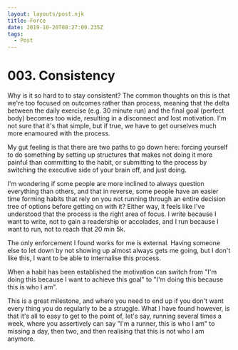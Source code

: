 ```yaml
---
layout: layouts/post.njk
title: Force
date: 2019-10-20T08:27:09.235Z
tags:
  - Post
---
```

# 003. Consistency

Why is it so hard to to stay consistent? The common thoughts on this is that we're too focused on outcomes rather than process, meaning that the delta between the daily exercise (e.g. 30 minute run) and the final goal (perfect body) becomes too wide, resulting in a disconnect and lost motivation. I'm not sure that it's that simple, but if true, we have to get ourselves much more enamoured with the process. 

My gut feeling is that there are two paths to go down here: forcing yourself to do something by setting up structures that makes not doing it more painful than committing to the habit, or submitting to the process by switching the executive side of your brain off, and just doing. 

I'm wondering if some people are more inclined to always question everything than others, and that in reverse, some people have an easier time forming habits that rely on you not running through an entire decision tree of options before getting on with it? Either way, it feels like I've understood that the process is the right area of focus. I write because I want to write, not to gain a readership or accolades, and I run because I want to run, not to reach that 20 min 5k. 

The only enforcement I found works for me is external. Having someone else to let down by not showing up almost always gets me going, but I don't like this, I want to be able to internalise this process. 

When a habit has been established the motivation can switch from "I'm doing this because I want to achieve this goal" to "I'm doing this because this is who I am".

This is a great milestone, and where you need to end up if you don't want every thing you do regularly to be a struggle. What I have found however, is that it's all to easy to get to the point of, let's say, running several times a week, where you assertively can say "I'm a runner, this is who I am" to missing a day, then two, and then realising that this is not who I am anymore. 

